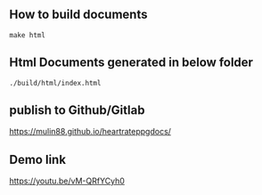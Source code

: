 ## How to build documents
```
make html
``` 
## Html Documents generated in below folder
```
./build/html/index.html
```
## publish to Github/Gitlab
https://mulin88.github.io/heartrateppgdocs/

## Demo link
https://youtu.be/vM-QRfYCyh0
